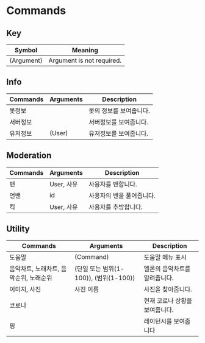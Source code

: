# Commands

## Key 
| Symbol      | Meaning                        |
| ----------- | ------------------------------ |
| (Argument)  | Argument is not required.      |

## Info
| Commands | Arguments | Description   |
| -------- | --------- | ------------- |
| 봇정보      |           | 봇의 정보를 보여줍니다. |
| 서버정보     |           | 서버정보를 보여줍니다.  |
| 유저정보     | (User)    | 유저정보를 보여줍니다.  |

## Moderation
| Commands | Arguments | Description    |
| -------- | --------- | -------------- |
| 밴        | User, 사유  | 사용자를 밴합니다.     |
| 언밴       | id        | 사용자의 밴을 풀어줍니다. |
| 킥        | User, 사유  | 사용자를 추방합니다.    |

## Utility
| Commands               | Arguments                      | Description       |
| ---------------------- | ------------------------------ | ----------------- |
| 도움말                    | (Command)                      | 도움말 메뉴 표시         |
| 음악차트, 노래차트, 음악순위, 노래순위 | (단일 또는 범위(1-100)), (범위(1-100)) | 멜론의 음악차트를 알려줍니다.  |
| 이미지, 사진                | 사진 이름                          | 사진을 찾아줍니다.        |
| 코로나                    |                                | 현재 코로나 상황을 보여줍니다. |
| 핑                      |                                | 레이턴시를 보여줍니다       |

